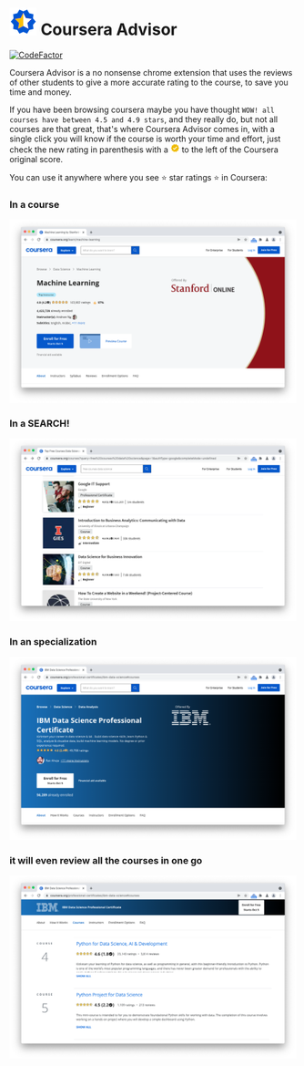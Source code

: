 # ![Coursera Advisor logo](images/logo_48.png) Coursera Advisor


[![CodeFactor](https://www.codefactor.io/repository/github/matiasagelvis/courseraadvisor/badge)](https://www.codefactor.io/repository/github/matiasagelvis/courseraadvisor)


Coursera Advisor is a no nonsense chrome extension that uses the reviews of other students to give a more accurate rating to the course, to save you time and money.

If you have been browsing coursera maybe you have thought `WOW! all courses have between 4.5 and 4.9 stars`, and they really do, but not all courses are that great, that's where Coursera Advisor comes in, with a single click you will know if the course is worth your time and effort, just check the new rating in parenthesis with a ![Coursera Advisor logo](images/verified_16.png) to the left of the Coursera original score.

You can use it anywhere where you see ⭐ star ratings ⭐ in Coursera:
### In a course
![Coursera Advisor in a course](images/chrome/course.png)
### In a SEARCH!
![Coursera Advisor in a search](images/chrome/search.png)
### In an specialization
![Coursera Advisor in a speciaization_top](images/chrome/speciaization_top.png)
### it will even review all the courses in one go
![Coursera Advisor in a speciaization_courses](images/chrome/speciaization_courses.png)
